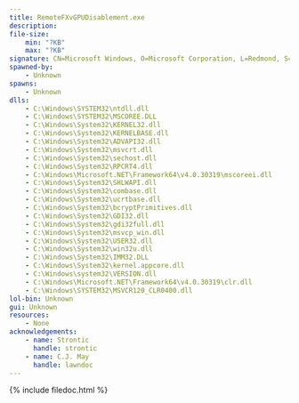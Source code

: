 ```yaml
---
title: RemoteFXvGPUDisablement.exe
description:  
file-size:
    min: "?KB"
    max: "?KB"
signature: CN=Microsoft Windows, O=Microsoft Corporation, L=Redmond, S=Washington, C=US
spawned-by:
    - Unknown
spawns:
    - Unknown
dlls:
    - C:\Windows\SYSTEM32\ntdll.dll
    - C:\Windows\SYSTEM32\MSCOREE.DLL
    - C:\Windows\System32\KERNEL32.dll
    - C:\Windows\System32\KERNELBASE.dll
    - C:\Windows\System32\ADVAPI32.dll
    - C:\Windows\System32\msvcrt.dll
    - C:\Windows\System32\sechost.dll
    - C:\Windows\System32\RPCRT4.dll
    - C:\Windows\Microsoft.NET\Framework64\v4.0.30319\mscoreei.dll
    - C:\Windows\System32\SHLWAPI.dll
    - C:\Windows\System32\combase.dll
    - C:\Windows\System32\ucrtbase.dll
    - C:\Windows\System32\bcryptPrimitives.dll
    - C:\Windows\System32\GDI32.dll
    - C:\Windows\System32\gdi32full.dll
    - C:\Windows\System32\msvcp_win.dll
    - C:\Windows\System32\USER32.dll
    - C:\Windows\System32\win32u.dll
    - C:\Windows\System32\IMM32.DLL
    - C:\Windows\System32\kernel.appcore.dll
    - C:\Windows\system32\VERSION.dll
    - C:\Windows\Microsoft.NET\Framework64\v4.0.30319\clr.dll
    - C:\Windows\SYSTEM32\MSVCR120_CLR0400.dll
lol-bin: Unknown
gui: Unknown
resources:
    - None
acknowledgements:
    - name: Strontic
      handle: strontic
    - name: C.J. May
      handle: lawndoc
---
```


{% include filedoc.html %}
